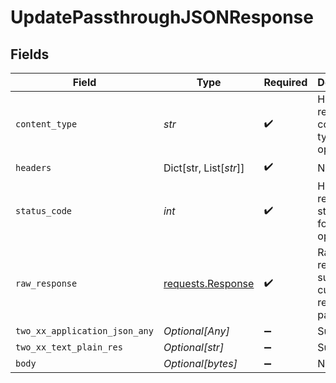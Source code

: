 # UpdatePassthroughJSONResponse


## Fields

| Field                                                                                 | Type                                                                                  | Required                                                                              | Description                                                                           |
| ------------------------------------------------------------------------------------- | ------------------------------------------------------------------------------------- | ------------------------------------------------------------------------------------- | ------------------------------------------------------------------------------------- |
| `content_type`                                                                        | *str*                                                                                 | :heavy_check_mark:                                                                    | HTTP response content type for this operation                                         |
| `headers`                                                                             | Dict[str, List[*str*]]                                                                | :heavy_check_mark:                                                                    | N/A                                                                                   |
| `status_code`                                                                         | *int*                                                                                 | :heavy_check_mark:                                                                    | HTTP response status code for this operation                                          |
| `raw_response`                                                                        | [requests.Response](https://requests.readthedocs.io/en/latest/api/#requests.Response) | :heavy_check_mark:                                                                    | Raw HTTP response; suitable for custom response parsing                               |
| `two_xx_application_json_any`                                                         | *Optional[Any]*                                                                       | :heavy_minus_sign:                                                                    | Successful                                                                            |
| `two_xx_text_plain_res`                                                               | *Optional[str]*                                                                       | :heavy_minus_sign:                                                                    | Successful                                                                            |
| `body`                                                                                | *Optional[bytes]*                                                                     | :heavy_minus_sign:                                                                    | N/A                                                                                   |